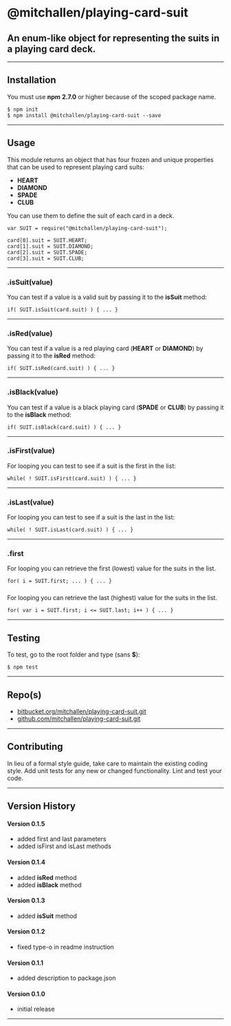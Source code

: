 
@mitchallen/playing-card-suit
==
An enum-like object for representing the suits in a playing card deck.
--
* * *
## Installation

You must use __npm__ __2.7.0__ or higher because of the scoped package name.

    $ npm init
    $ npm install @mitchallen/playing-card-suit --save
  
* * *

## Usage

This module returns an object that has four frozen and unique properties that can be used to represent playing card suits:

* __HEART__
* __DIAMOND__
* __SPADE__
* __CLUB__

You can use them to define the suit of each card in a deck.

    var SUIT = require("@mitchallen/playing-card-suit");
    
	card[0].suit = SUIT.HEART;
	card[1].suit = SUIT.DIAMOND;
	card[2].suit = SUIT.SPADE;
	card[3].suit = SUIT.CLUB;
	
* * *
	
### .isSuit(value)

You can test if a value is a valid suit by passing it to the __isSuit__ method:

    if( SUIT.isSuit(card.suit) ) { ... }

* * *

### .isRed(value)

You can test if a value is a red playing card (__HEART__ or __DIAMOND__) by passing it to the __isRed__ method:

    if( SUIT.isRed(card.suit) ) { ... }
    
* * *

### .isBlack(value)

You can test if a value is a black playing card (__SPADE__ or __CLUB__) by passing it to the __isBlack__ method:

    if( SUIT.isBlack(card.suit) ) { ... }

* * *

### .isFirst(value)

For looping you can test to see if a suit is the first in the list:

    while( ! SUIT.isFirst(card.suit) ) { ... }

* * *

### .isLast(value)

For looping you can test to see if a suit is the last in the list:

    while( ! SUIT.isLast(card.suit) ) { ... }

* * *

### .first

For looping you can retrieve the first (lowest) value for the suits in the list.

	for( i = SUIT.first; ... ) { ... }
	
###

For looping you can retrieve the last (highest) value for the suits in the list.

	for( var i = SUIT.first; i <= SUIT.last; i++ ) { ... }

* * *

## Testing

To test, go to the root folder and type (sans __$__):

    $ npm test
   
* * *
 
## Repo(s)

* [bitbucket.org/mitchallen/playing-card-suit.git](https://bitbucket.org/mitchallen/playing-card-suit.git)
* [github.com/mitchallen/playing-card-suit.git](https://github.com/mitchallen/playing-card-suit.git)

* * *

## Contributing

In lieu of a formal style guide, take care to maintain the existing coding style.
Add unit tests for any new or changed functionality. Lint and test your code.

* * *

## Version History

#### Version 0.1.5

* added first and last parameters
* added isFirst and isLast methods

#### Version 0.1.4

* added __isRed__ method
* added __isBlack__ method

#### Version 0.1.3 

* added __isSuit__ method

#### Version 0.1.2 

* fixed type-o in readme instruction

#### Version 0.1.1 

* added description to package.json

#### Version 0.1.0 

* initial release

* * *
